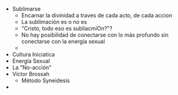 - Sublimarse
	- Encarnar la divinidad a traves de cada acto, de cada accion
	- La sublimación es o no es
	- "Cristo, todo eso es subliacmíOn?"?
	- No hay posibilidad de conectarse con lo más profundo sin conectarse con la energía sexual
	-
- Cultura Iniciatica
- Energía Sexual
- La "No-acción"
- Victor Brossah
	- Método Syneidesis
-